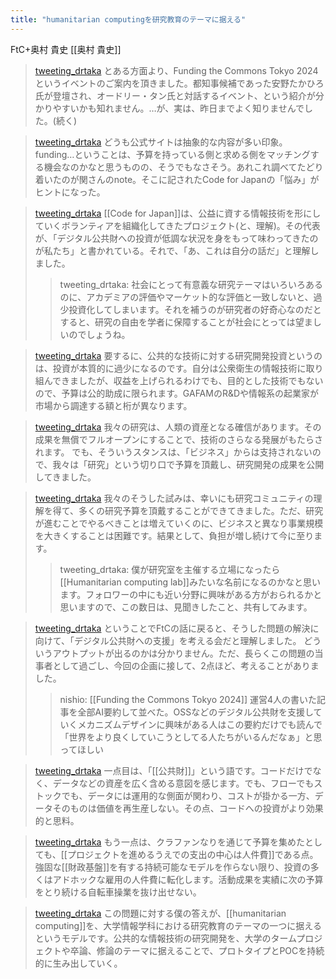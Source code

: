 ```yaml
---
title: "humanitarian computingを研究教育のテーマに据える"
---
```


FtC+奥村 貴史
[[奥村 貴史]]

> [tweeting_drtaka](https://x.com/tweeting_drtaka/status/1813405110208549170) とある方面より、Funding the Commons Tokyo 2024というイベントのご案内を頂きました。都知事候補であった安野たかひろ氏が登壇され、オードリー・タン氏と対話するイベント、という紹介が分かりやすいかも知れません。…が、実は、昨日までよく知りませんでした。(続く)

> [tweeting_drtaka](https://x.com/tweeting_drtaka/status/1813406140858003466) どうも公式サイトは抽象的な内容が多い印象。funding…ということは、予算を持っている側と求める側をマッチングする機会なのかなと思うものの、そうでもなさそう。あれこれ調べてたどり着いたのが関さんのnote。そこに記されたCode for Japanの「悩み」がヒントになった。

> [tweeting_drtaka](https://x.com/tweeting_drtaka/status/1813407287672991925) [[Code for Japan]]は、公益に資する情報技術を形にしていくボランティアを組織化してきたプロジェクト(と、理解)。その代表が、「デジタル公共財への投資が低調な状況を身をもって味わってきたのが私たち」と書かれている。それで、「あ、これは自分の話だ」と理解しました。
>  >tweeting_drtaka: 社会にとって有意義な研究テーマはいろいろあるのに、アカデミアの評価やマーケット的な評価と一致しないと、過少投資化してしまいます。それを補うのが研究者の好奇心なのだとすると、研究の自由を学者に保障することが社会にとっては望ましいのでしょうね。

> [tweeting_drtaka](https://x.com/tweeting_drtaka/status/1813408642810679302) 要するに、公共的な技術に対する研究開発投資というのは、投資が本質的に過少になるのです。自分は公衆衛生の情報技術に取り組んできましたが、収益を上げられるわけでも、目的とした技術でもないので、予算は公的助成に限られます。GAFAMのR&Dや情報系の起業家が市場から調達する額と桁が異なります。

> [tweeting_drtaka](https://x.com/tweeting_drtaka/status/1813410694676754447) 我々の研究は、人類の資産となる確信があります。その成果を無償でフルオープンにすることで、技術のさらなる発展がもたらされます。
>  でも、そういうスタンスは、「ビジネス」からは支持されないので、我々は「研究」という切り口で予算を頂戴し、研究開発の成果を公開してきました。

> [tweeting_drtaka](https://x.com/tweeting_drtaka/status/1813412599792562641) 我々のそうした試みは、幸いにも研究コミュニティの理解を得て、多くの研究予算を頂戴することができてきました。ただ、研究が進むことでやるべきことは増えていくのに、ビジネスと異なり事業規模を大きくすることは困難です。結果として、負担が増し続けて今に至ります。
>  >tweeting_drtaka: 僕が研究室を主催する立場になったら[[Humanitarian computing lab]]みたいな名前になるのかなと思います。フォロワーの中にも近い分野に興味がある方がおられるかと思いますので、この数日は、見聞きしたこと、共有してみます。

> [tweeting_drtaka](https://x.com/tweeting_drtaka/status/1813414287924432910) ということでFtCの話に戻ると、そうした問題の解決に向けて、「デジタル公共財への支援」を考える会だと理解しました。
>  どういうアウトプットが出るのかは分かりません。ただ、長らくこの問題の当事者として過ごし、今回の企画に接して、2点ほど、考えることがありました。
>  >nishio: [[Funding the Commons Tokyo 2024]]
>  運営4人の書いた記事を全部AI要約して並べた。OSSなどのデジタル公共財を支援していくメカニズムデザインに興味がある人はこの要約だけでも読んで「世界をより良くしていこうとしてる人たちがいるんだなぁ」と思ってほしい

> [tweeting_drtaka](https://x.com/tweeting_drtaka/status/1813426652745187458) 一点目は、「[[公共財]]」という語です。コードだけでなく、データなどの資産を広く含める意図を感じます。でも、フローでもストックでも、データには運用的な側面が関わり、コストが掛かる一方、データそのものは価値を再生産しない。その点、コードへの投資がより効果的と思料。


> [tweeting_drtaka](https://x.com/tweeting_drtaka/status/1813428299848425540) もう一点は、クラファンなりを通じて予算を集めたとしても、[[プロジェクトを進めるうえでの支出の中心は人件費]]である点。強固な[[財政基盤]]を有する持続可能なモデルを作らない限り、投資の多くはアドホックな雇用の人件費に転化します。活動成果を実績に次の予算をとり続ける自転車操業を抜け出せない。

> [tweeting_drtaka](https://x.com/tweeting_drtaka/status/1813429289498595519) この問題に対する僕の答えが、[[humanitarian computing]]を、大学情報学科における研究教育のテーマの一つに据えるというモデルです。公共的な情報技術の研究開発を、大学のタームプロジェクトや卒論、修論のテーマに据えることで、プロトタイプとPOCを持続的に生み出していく。

